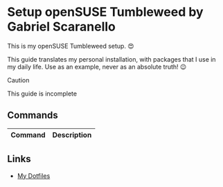 # Setup openSUSE Tumbleweed by Gabriel Scaranello

This is my openSUSE Tumbleweed setup. 😍

This guide translates my personal installation, with packages that I use in my daily life. Use as an example, never as an absolute truth! 😉

> [!CAUTION]
> This guide is incomplete

## Commands

| Command | Description |
| :------ | :---------- |

## Links

- [My Dotfiles](https://github.com/gabrielscaranello/dotfiles)
